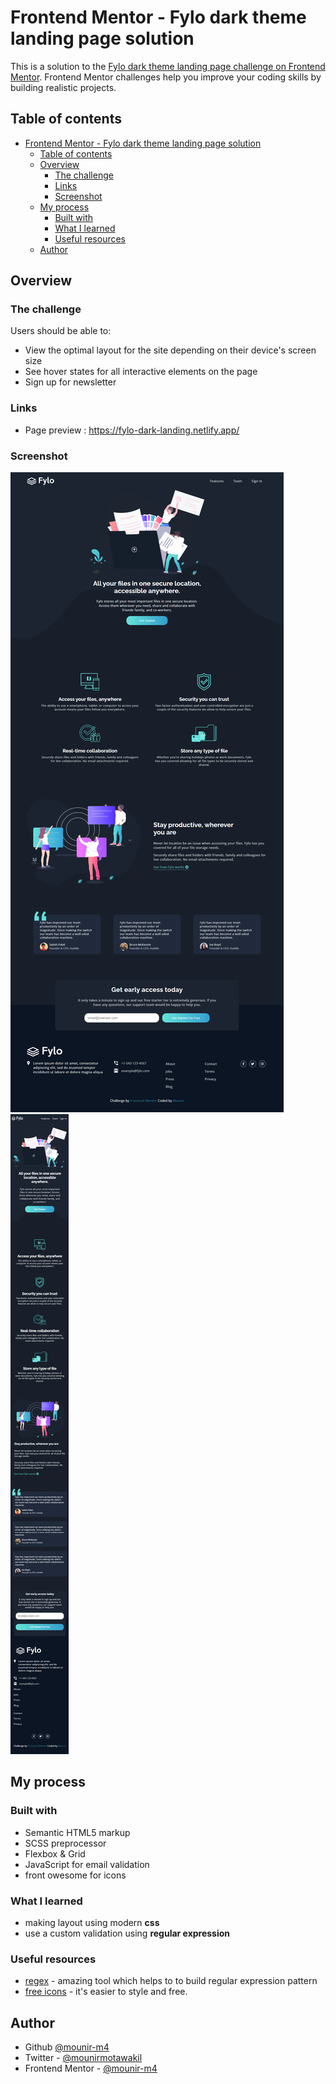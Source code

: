 # Frontend Mentor - Fylo dark theme landing page solution

This is a solution to the [Fylo dark theme landing page challenge on Frontend Mentor](https://www.frontendmentor.io/challenges/fylo-dark-theme-landing-page-5ca5f2d21e82137ec91a50fd). Frontend Mentor challenges help you improve your coding skills by building realistic projects. 

## Table of contents

- [Frontend Mentor - Fylo dark theme landing page solution](#frontend-mentor---fylo-dark-theme-landing-page-solution)
  - [Table of contents](#table-of-contents)
  - [Overview](#overview)
    - [The challenge](#the-challenge)
    - [Links](#links)
    - [Screenshot](#screenshot)
  - [My process](#my-process)
    - [Built with](#built-with)
    - [What I learned](#what-i-learned)
    - [Useful resources](#useful-resources)
  - [Author](#author)

## Overview

### The challenge

Users should be able to:

- View the optimal layout for the site depending on their device's screen size
- See hover states for all interactive elements on the page
- Sign up for newsletter
  
### Links
- Page preview : https://fylo-dark-landing.netlify.app/


### Screenshot

![](./dist/images/screenshots/Fylo-landing-dark-desktop.png)
![](./dist/images/screenshots/Fylo-landing-dark-mobile.png)


## My process

### Built with

- Semantic HTML5 markup
- SCSS preprocessor
- Flexbox & Grid
- JavaScript for email validation 
- front owesome for icons


### What I learned

- making layout using modern **css**
- use a custom validation using **regular expression**

### Useful resources

- [regex](https://regexr.com/) - amazing tool which helps to to build regular expression pattern
- [free icons](https://fontawesome.com/) - it's easier to style and free.


## Author

- Github [@mounir-m4](https://github.com/mounir-m4)
- Twitter - [@mounirmotawakil](https://twitter.com/mounirmotawakil)
- Frontend Mentor - [@mounir-m4](https://www.frontendmentor.io/profile/mounir-m4)

